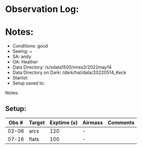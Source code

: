 # Observation Log:

# Notes:

* Conditions: good
* Seeing: ~
* SA: andy
* OA: Heather
* Data Directory: /s/sdata1500/nires3/2022may14
* Data Directory on Dark: /dark/hal/data/20220514_Keck
* Starlist: 
* Setup saved to: 

Notes:


## Setup:


| Obs #     | Target      | Exptime (s) | Airmass | Comments                                                   |
|-----------|-------------|-------------|---------|------------------------------------------------------------|
|02-06      |   arcs      |120          |    -    | 
|07-16      |   flats     |100          |    -    | 